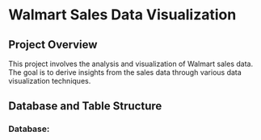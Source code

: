 # Walmart Sales Data Visualization
## Project Overview
This project involves the analysis and visualization of Walmart sales data. The goal is to derive insights from the sales data through various data visualization techniques.
## Database and Table Structure
### Database: 

